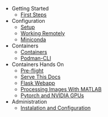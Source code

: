 - Getting Started
  - [First Steps](first-steps.md)
- Configuration
  - [Setup](setup.md)
  - [Working Remotely](remote.md)
  - [Miniconda](miniconda.md)
- Containers
  - [Containers](containers.md)
  - [Podman-CLI](podman-cli.md)
- Containers Hands On
  - [Pre-flight](preflight.md)
  - [Serve This Docs](nginx-webpage.md)
  - [Flask Webapp](webapp.md)
  - [Processing Images With MATLAB](matlab-image-processing.md)
  - [Pytorch and NVIDIA GPUs](pytorch-and-gpu.md)
- Administration
  - [Instalation and Configuration](installation_configuration.md)